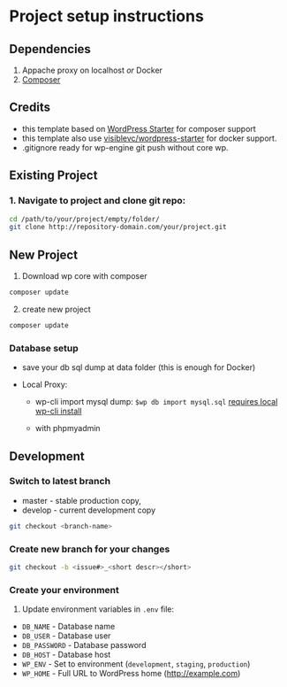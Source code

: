 # Project setup instructions

## Dependencies

1. Appache proxy on localhost _or_ Docker
2. [Composer](https://getcomposer.org/download/)

## Credits

- this template based on [WordPress Starter](https://github.com/justcoded/wordpress-starter) for composer support
- this template also use [visiblevc/wordpress-starter](https://github.com/visiblevc/wordpress-starter/tree/master) for docker support.
- .gitignore ready for wp-engine git push without core wp.

## Existing Project

### 1. Navigate to project and clone git repo:

```bash
cd /path/to/your/project/empty/folder/
git clone http://repository-domain.com/your/project.git
```

## New Project

1. Download wp core with composer

```bash
composer update
```

2. create new project

```bash
composer update
```

### Database setup

- save your db sql dump at data folder (this is enough for Docker)

- Local Proxy:

  - wp-cli import mysql dump: `$wp db import mysql.sql` [requires local wp-cli install](https://wp-cli.org/)

  - with phpmyadmin

## Development

### Switch to latest branch

- master - stable production copy,
- develop - current development copy

```bash
git checkout <branch-name>
```

### Create new branch for your changes

```bash
git checkout -b <issue#>_<short descr></short>
```

### Create your environment

1. Update environment variables in `.env` file:

- `DB_NAME` - Database name
- `DB_USER` - Database user
- `DB_PASSWORD` - Database password
- `DB_HOST` - Database host
- `WP_ENV` - Set to environment (`development`, `staging`, `production`)
- `WP_HOME` - Full URL to WordPress home (http://example.com)
